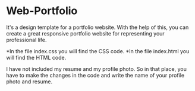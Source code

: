 # Web-Portfolio
It's a design template for a portfolio website. With the help of this, you can create a great responsive portfolio website for representing your professional life.

*In the file index.css you will find the CSS code.
*In the file index.html you will find the HTML code.

I have not included my resume and my profile photo. So in that place, you have to make the changes in the code and write the name of your profile photo and resume.
